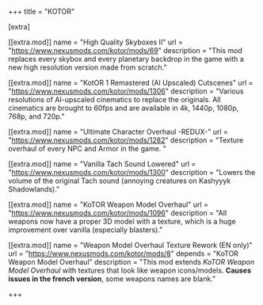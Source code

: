 +++
title = "KOTOR"

[extra]

  [[extra.mod]]
  name        = "High Quality Skyboxes II"
  url         = "https://www.nexusmods.com/kotor/mods/69"
  description = "This mod replaces every skybox and every planetary backdrop in the game with a new high resolution version made from scratch."

  [[extra.mod]]
  name        = "KotOR 1 Remastered (AI Upscaled) Cutscenes"
  url         = "https://www.nexusmods.com/kotor/mods/1306"
  description = "Various resolutions of AI-upscaled cinematics to replace the originals. All cinematics are brought to 60fps and are available in 4k, 1440p, 1080p, 768p, and 720p."

  [[extra.mod]]
  name        = "Ultimate Character Overhaul -REDUX-"
  url         = "https://www.nexusmods.com/kotor/mods/1282"
  description = "Texture overhaul of every NPC and Armor in the game. "

  [[extra.mod]]
  name        = "Vanilla Tach Sound Lowered"
  url         = "https://www.nexusmods.com/kotor/mods/1300"
  description = "Lowers the volume of the original Tach sound (annoying creatures on Kashyyyk Shadowlands)."

  [[extra.mod]]
  name        = "KoTOR Weapon Model Overhaul"
  url         = "https://www.nexusmods.com/kotor/mods/1096"
  description = "All weapons now have a proper 3D model with a texture, which is a huge improvement over vanilla (especially blasters)." 

  [[extra.mod]]
  name        = "Weapon Model Overhaul Texture Rework (EN only)"
  url         = "https://www.nexusmods.com/kotor/mods/8"
  depends     = "KoTOR Weapon Model Overhaul"
  description = "This mod extends <em>KoTOR Weapon Model Overhaul</em> with textures that look like weapon icons/models. <strong>Causes issues in the french version</strong>, some weapons names are blank."

+++
